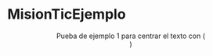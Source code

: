 # MisionTicEjemplo
<div align="center">
Pueba de ejemplo 1 para centrar el texto con (<div align="center">)
</div>
